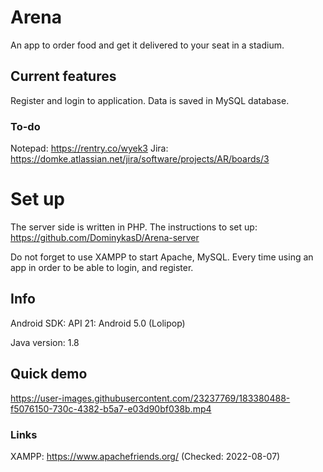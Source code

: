 # Arena
An app to order food and get it delivered to your seat in a stadium.

## Current features
Register and login to application. Data is saved in MySQL database.

### To-do
Notepad: https://rentry.co/wyek3
Jira: https://domke.atlassian.net/jira/software/projects/AR/boards/3
# Set up
The server side is written in PHP. The instructions to set up: https://github.com/DominykasD/Arena-server

Do not forget to use XAMPP to start Apache, MySQL. Every time using an app in order to be able to login, and register.

## Info
Android SDK: API 21: Android 5.0 (Lolipop)

Java version: 1.8

## Quick demo
https://user-images.githubusercontent.com/23237769/183380488-f5076150-730c-4382-b5a7-e03d90bf038b.mp4

### Links
XAMPP: https://www.apachefriends.org/ (Checked: 2022-08-07)


